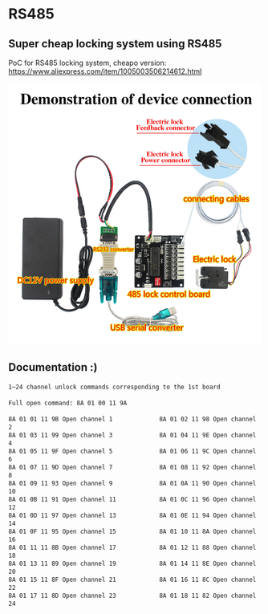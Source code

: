 # RS485

## Super cheap locking system using RS485
PoC for RS485 locking system, cheapo version: https://www.aliexpress.com/item/1005003506214612.html

![ref-image.jpg](images/ref-image.jpg)

## Documentation :)
```
1~24 channel unlock commands corresponding to the 1st board

Full open command: 8A 01 00 11 9A

8A 01 01 11 9B Open channel 1             8A 01 02 11 98 Open channel 2
8A 01 03 11 99 Open channel 3             8A 01 04 11 9E Open channel 4
8A 01 05 11 9F Open channel 5             8A 01 06 11 9C Open channel 6
8A 01 07 11 9D Open channel 7             8A 01 08 11 92 Open channel 8
8A 01 09 11 93 Open channel 9             8A 01 0A 11 90 Open channel 10
8A 01 0B 11 91 Open channel 11            8A 01 0C 11 96 Open channel 12
8A 01 0D 11 97 Open channel 13            8A 01 0E 11 94 Open channel 14
8A 01 0F 11 95 Open channel 15            8A 01 10 11 8A Open channel 16
8A 01 11 11 8B Open channel 17            8A 01 12 11 88 Open channel 18
8A 01 13 11 89 Open channel 19            8A 01 14 11 8E Open channel 20
8A 01 15 11 8F Open channel 21            8A 01 16 11 8C Open channel 22
8A 01 17 11 8D Open channel 23            8A 01 18 11 82 Open channel 24
```
